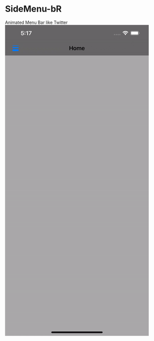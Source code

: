 # SideMenu-bR
Animated Menu Bar like Twitter
![alt-text](https://github.com/berupu/SideMenu-bR/blob/main/SideMenu%20bR.gif)
